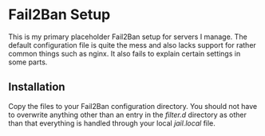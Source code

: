 
# Fail2Ban Setup #

This is my primary placeholder Fail2Ban setup for servers I manage. The default
configuration file is quite the mess and also lacks support for rather common
things such as nginx. It also fails to explain certain settings in some parts.

## Installation ##

Copy the files to your Fail2Ban configuration directory. You should not have
to overwrite anything other than an entry in the *filter.d* directory as other
than that everything is handled through your local *jail.local* file.
